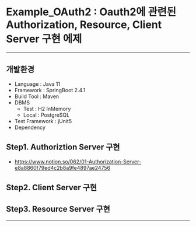 # Example_OAuth2 : Oauth2에 관련된 Authorization, Resource, Client Server 구현 에제

---

## 개발환경
 - Language : Java 11
 - Framework : SpringBoot 2.4.1
 - Build Tool : Maven
 - DBMS
   - Test : H2 InMemory
   - Local : PostgreSQL
 - Test Framework : jUnit5
 - Dependency


Step1. Authoriztion Server 구현
- 
 - https://www.notion.so/062/01-Authorization-Server-e8a8860f79ed4c2b8a9fe4897ae24756


Step2. Client Server 구현
- 


Step3. Resource Server 구현
- 

---

